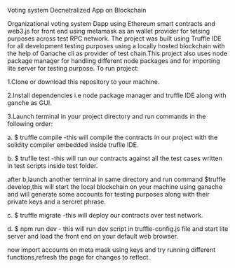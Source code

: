 Voting system Decnetralized App on Blockchain

Organizational voting system Dapp using Ethereum smart contracts and web3.js for front end using metamask as an wallet provider for tetsing purposes across test RPC network.
The project was built using Truffle IDE for all development testing purposes using a locally hosted blockchain with the help of Ganache cli as provider of test chain.This 
project also uses node package manager for handling different node packages and for importing lite server for testing purpose.
To run project:

1.Clone or download this repository to your machine.

2.Install dependencies i.e node package manager and truffle IDE along with ganche as GUI.

3.Launch terminal in your project directory and run commands in the following order:

  a. $ truffle compile  -this will compile the contracts in our project with the solidity compiler embedded inside truflle IDE.
  
  b. $ truflle test     -this will run our contracts against all the test cases written in test scripts inside test folder.
  
 after b,launch another terminal in same directory and run command $truffle develop,this will start the local blockchain on your machine using ganache and will generate some
 accounts for testing purposes along with their private keys and a sercret phrase.
 
 c. $ truffle migrate  -this will deploy our contracts over test network.
 
 d. $ npm run dev - this will run dev script in truffle-config.js file and start lite server and load the front end on your default web browser.
 
 now import accounts on meta mask using keys and try running different functions,refresh the page for changes to reflect.
